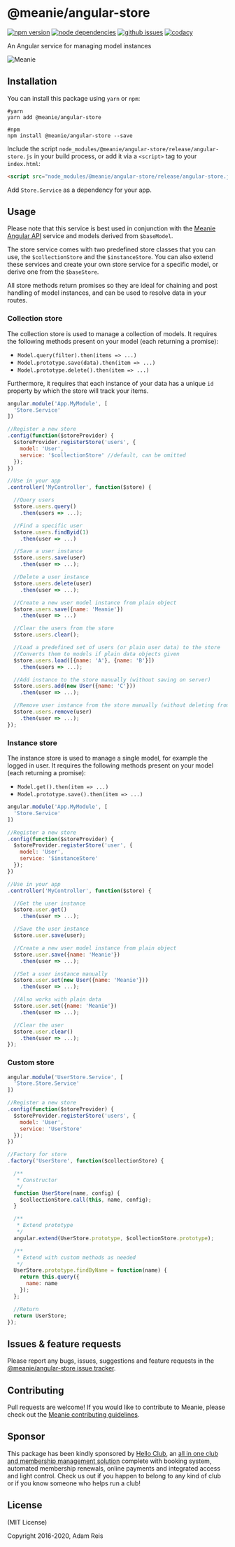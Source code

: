 # @meanie/angular-store

[![npm version](https://img.shields.io/npm/v/@meanie/angular-store.svg)](https://www.npmjs.com/package/@meanie/angular-store)
[![node dependencies](https://david-dm.org/meanie/angular-store.svg)](https://david-dm.org/meanie/angular-store)
[![github issues](https://img.shields.io/github/issues/meanie/angular-store.svg)](https://github.com/meanie/angular-store/issues)
[![codacy](https://img.shields.io/codacy/8750e5a072ad45bfbd1cec8dfe415f9a.svg)](https://www.codacy.com/app/meanie/angular-store)


An Angular service for managing model instances

![Meanie](https://raw.githubusercontent.com/meanie/meanie/master/meanie-logo-full.png)

## Installation

You can install this package using `yarn` or `npm`:

```shell
#yarn
yarn add @meanie/angular-store

#npm
npm install @meanie/angular-store --save
```

Include the script `node_modules/@meanie/angular-store/release/angular-store.js` in your build process, or add it via a `<script>` tag to your `index.html`:

```html
<script src="node_modules/@meanie/angular-store/release/angular-store.js"></script>
```

Add `Store.Service` as a dependency for your app.

## Usage
Please note that this service is best used in conjunction with the [Meanie Angular API](https://github.com/meanie/angular-api) service and models derived from `$baseModel`.

The store service comes with two predefined store classes that you can use, the `$collectionStore` and the `$instanceStore`. You can also extend these services and create your own store service for a specific model, or derive one from the `$baseStore`.

All store methods return promises so they are ideal for chaining and post handling of model instances, and can be used to resolve data in your routes.

### Collection store
The collection store is used to manage a collection of models. It requires the following methods present on your model (each returning a promise):

* `Model.query(filter).then(items => ...)`
* `Model.prototype.save(data).then(item => ...)`
* `Model.prototype.delete().then(item => ...)`

Furthermore, it requires that each instance of your data has a unique `id` property by which the store will track your items.

```js
angular.module('App.MyModule', [
  'Store.Service'
])

//Register a new store
.config(function($storeProvider) {
  $storeProvider.registerStore('users', {
    model: 'User',
    service: '$collectionStore' //default, can be omitted
  });
})

//Use in your app
.controller('MyController', function($store) {

  //Query users
  $store.users.query()
    .then(users => ...);

  //Find a specific user
  $store.users.findByid(1)
    .then(user => ...)

  //Save a user instance
  $store.users.save(user)
    .then(user => ...);

  //Delete a user instance
  $store.users.delete(user)
    .then(user => ...);

  //Create a new user model instance from plain object
  $store.users.save({name: 'Meanie'})
    .then(user => ...)

  //Clear the users from the store
  $store.users.clear();

  //Load a predefined set of users (or plain user data) to the store
  //Converts them to models if plain data objects given
  $store.users.load([{name: 'A'}, {name: 'B'}])
    .then(users => ...);

  //Add instance to the store manually (without saving on server)
  $store.users.add(new User({name: 'C'}))
    .then(user => ...);

  //Remove user instance from the store manually (without deleting from server)
  $store.users.remove(user)
    .then(user => ...);
});
```

### Instance store
The instance store is used to manage a single model, for example the logged in user. It requires the following methods present on your model (each returning a promise):

* `Model.get().then(item => ...)`
* `Model.prototype.save().then(item => ...)`

```js
angular.module('App.MyModule', [
  'Store.Service'
])

//Register a new store
.config(function($storeProvider) {
  $storeProvider.registerStore('user', {
    model: 'User',
    service: '$instanceStore'
  });
})

//Use in your app
.controller('MyController', function($store) {

  //Get the user instance
  $store.user.get()
    .then(user => ...);

  //Save the user instance
  $store.user.save(user);

  //Create a new user model instance from plain object
  $store.user.save({name: 'Meanie'})
    .then(user => ...);

  //Set a user instance manually
  $store.user.set(new User({name: 'Meanie'}))
    .then(user => ...);

  //Also works with plain data
  $store.user.set({name: 'Meanie'})
    .then(user => ...);

  //Clear the user
  $store.user.clear()
    .then(user => ...);
});
```

### Custom store

```js
angular.module('UserStore.Service', [
  'Store.Store.Service'
])

//Register a new store
.config(function($storeProvider) {
  $storeProvider.registerStore('users', {
    model: 'User',
    service: 'UserStore'
  });
})

//Factory for store
.factory('UserStore', function($collectionStore) {

  /**
   * Constructor
   */
  function UserStore(name, config) {
    $collectionStore.call(this, name, config);
  }

  /**
   * Extend prototype
   */
  angular.extend(UserStore.prototype, $collectionStore.prototype);

  /**
   * Extend with custom methods as needed
   */
  UserStore.prototype.findByName = function(name) {
    return this.query({
      name: name
    });
  };

  //Return
  return UserStore;
});
```

## Issues & feature requests

Please report any bugs, issues, suggestions and feature requests in the [@meanie/angular-store issue tracker](https://github.com/meanie/angular-store/issues).

## Contributing

Pull requests are welcome! If you would like to contribute to Meanie, please check out the [Meanie contributing guidelines](https://github.com/meanie/meanie/blob/master/CONTRIBUTING.md).

## Sponsor

This package has been kindly sponsored by [Hello Club](https://helloclub.com?source=meanie), an [all in one club and membership management solution](https://helloclub.com?source=meanie) complete with booking system, automated membership renewals, online payments and integrated access and light control. Check us out if you happen to belong to any kind of club or if you know someone who helps run a club!

## License

(MIT License)

Copyright 2016-2020, Adam Reis
